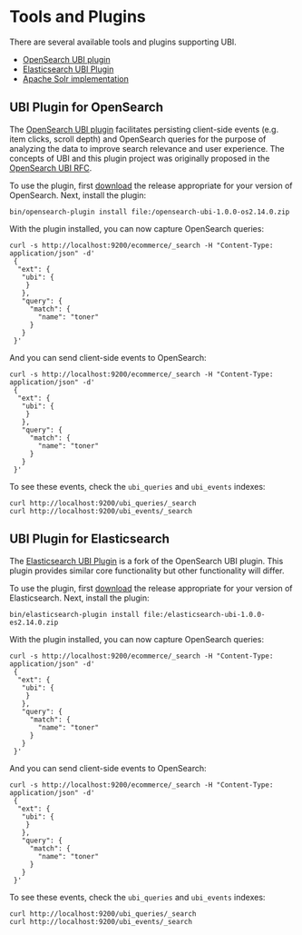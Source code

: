 # Tools and Plugins

There are several available tools and plugins supporting UBI.

* [OpenSearch UBI plugin](https://www.github.com/opensearch-project/user-behavior-insights)
* [Elasticsearch UBI Plugin](https://github.com/o19s/user-behavior-insights-elasticsearch)
* [Apache Solr implementation](https://github.com/apache/solr/pull/2452)

## UBI Plugin for OpenSearch 

The [OpenSearch UBI plugin](https://www.github.com/opensearch-project/user-behavior-insights) facilitates persisting client-side events (e.g. item clicks, scroll depth) and OpenSearch queries for the purpose of analyzing the data to improve search relevance and user experience. The concepts of UBI and this plugin project was originally proposed in the [OpenSearch UBI RFC](https://github.com/opensearch-project/OpenSearch/issues/12084).

To use the plugin, first [download](https://github.com/opensearch-project/user-behavior-insights/releases) the release appropriate for your version of OpenSearch. Next, install the plugin:

```
bin/opensearch-plugin install file:/opensearch-ubi-1.0.0-os2.14.0.zip
```

With the plugin installed, you can now capture OpenSearch queries:

```
curl -s http://localhost:9200/ecommerce/_search -H "Content-Type: application/json" -d'
 {
  "ext": {
   "ubi": {
    }
   },
   "query": {
     "match": {
       "name": "toner"
     }
   }
 }'
```

And you can send client-side events to OpenSearch:

```
curl -s http://localhost:9200/ecommerce/_search -H "Content-Type: application/json" -d'
 {
  "ext": {
   "ubi": {
    }
   },
   "query": {
     "match": {
       "name": "toner"
     }
   }
 }'
```

To see these events, check the `ubi_queries` and `ubi_events` indexes:

```
curl http://localhost:9200/ubi_queries/_search
curl http://localhost:9200/ubi_events/_search
```

## UBI Plugin for Elasticsearch

The [Elasticsearch UBI Plugin](https://github.com/o19s/user-behavior-insights-elasticsearch) is a fork of the OpenSearch UBI plugin. This plugin provides similar core functionality but other functionality will differ.

To use the plugin, first [download](hhttps://github.com/o19s/user-behavior-insights-elasticsearch/releases) the release appropriate for your version of Elasticsearch. Next, install the plugin:

```
bin/elasticsearch-plugin install file:/elasticsearch-ubi-1.0.0-es2.14.0.zip
```

With the plugin installed, you can now capture OpenSearch queries:

```
curl -s http://localhost:9200/ecommerce/_search -H "Content-Type: application/json" -d'
 {
  "ext": {
   "ubi": {
    }
   },
   "query": {
     "match": {
       "name": "toner"
     }
   }
 }'
```

And you can send client-side events to OpenSearch:

```
curl -s http://localhost:9200/ecommerce/_search -H "Content-Type: application/json" -d'
 {
  "ext": {
   "ubi": {
    }
   },
   "query": {
     "match": {
       "name": "toner"
     }
   }
 }'
```

To see these events, check the `ubi_queries` and `ubi_events` indexes:

```
curl http://localhost:9200/ubi_queries/_search
curl http://localhost:9200/ubi_events/_search
```